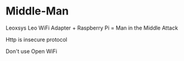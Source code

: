 # Middle-Man
Leoxsys Leo WiFi Adapter + Raspberry Pi = Man in the Middle Attack

Http is insecure protocol

Don't use Open WiFi
